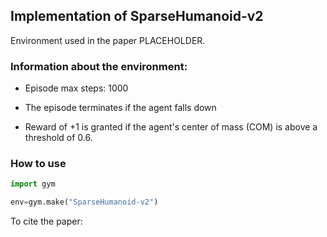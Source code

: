 
## Implementation of __**SparseHumanoid-v2**__ 

Environment used in the paper PLACEHOLDER.

### Information about the environment:

* Episode max steps: 1000

* The episode terminates if the agent falls down 

* Reward of +1 is granted if the agent's center of mass (COM) is above a threshold of 0.6.


### How to use
```python
import gym

env=gym.make("SparseHumanoid-v2")
```


To cite the paper:
